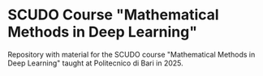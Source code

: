 # SCUDO Course "Mathematical Methods in Deep Learning"
Repository with material for the SCUDO course "Mathematical Methods in Deep Learning" taught at Politecnico di Bari in 2025.
